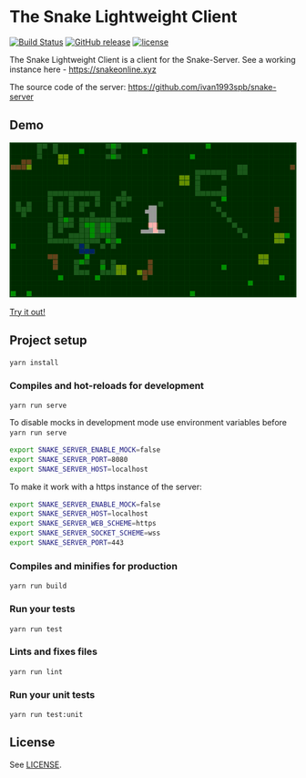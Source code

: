 # The Snake Lightweight Client

[![Build Status](https://travis-ci.org/ivan1993spb/snake-lightweight-client.svg?branch=master)](https://travis-ci.org/ivan1993spb/snake-lightweight-client) [![GitHub release](https://img.shields.io/github/release/ivan1993spb/snake-lightweight-client.svg)](https://github.com/ivan1993spb/snake-lightweight-client/releases/latest) [![license](https://img.shields.io/github/license/ivan1993spb/snake-lightweight-client.svg)](LICENSE)

The Snake Lightweight Client is a client for the Snake-Server. See a working instance here - https://snakeonline.xyz


The source code of the server: https://github.com/ivan1993spb/snake-server

## Demo

[![Client screenshot](demo.gif)](https://snakeonline.xyz)

[Try it out!](https://snakeonline.xyz)

## Project setup

```
yarn install
```

### Compiles and hot-reloads for development

```
yarn run serve
```

To disable mocks in development mode use environment variables before `yarn run serve`

```bash
export SNAKE_SERVER_ENABLE_MOCK=false
export SNAKE_SERVER_PORT=8080
export SNAKE_SERVER_HOST=localhost
```

To make it work with a https instance of the server:

```bash
export SNAKE_SERVER_ENABLE_MOCK=false
export SNAKE_SERVER_HOST=localhost
export SNAKE_SERVER_WEB_SCHEME=https
export SNAKE_SERVER_SOCKET_SCHEME=wss
export SNAKE_SERVER_PORT=443
```

### Compiles and minifies for production

```
yarn run build
```

### Run your tests

```
yarn run test
```

### Lints and fixes files

```
yarn run lint
```

### Run your unit tests

```
yarn run test:unit
```

## License

See [LICENSE](LICENSE).
